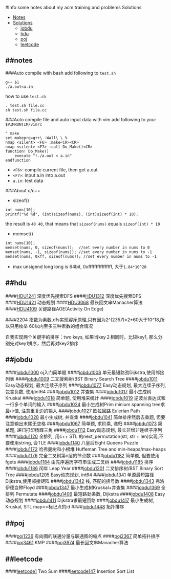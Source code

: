 #Info
some notes about my acm training and problems Solutions
- [Notes](#notes)
- [Solutions](#solutions)
    - [jobdu](#jobdu)
    - [hdu](#hdu)
    - [poj](#poj)
    - [leetcode](#leetcode)


##notes
----
###Auto compile with bash
add following to `test.sh`
```
g++ $1
./a.out<a.in
```

how to use `test.sh`

```
. test.sh file.cc
sh test.sh file.cc
```

###Auto compile file and auto input data with vim
add following to your `$VIMRUNTIM/vimrc`

```
" make
set makeprg=g++\ -Wall\ \ %
nmap <silent> <F6> :make<CR><CR>
nmap <silent> <F7> :call Do_Make()<CR>
function! Do_Make()
    execute "!./a.out < a.in"
endfunction
```

- `<F6>`: compile current file, then get a.out
- `<F7>`: input a.in into a.out
- `a.in`: test data

###About c/c++

- sizeof()
```
int nums[10];
printf("%d %d", (int)sizeof(nums), (int)sizeof(int) * 10);
```
the result is `40 40`, that means that `sizeof(nums)` equals `sizeof(int) * 10`


- memset()
```
int nums[10];
memset(nums, 0, sizeof(nums));  //set every number in nums to 0
memset(nums, -1, sizeof(nums)); //set every number in nums to -1
memset(nums, 0xff, sizeof(nums)); //set every number in nums to -1
```

- max unsigend long long is 64bit, 0xffffffffffffffff, 大于`1.84*10^20`



##hdu
----
####[HDU1241](https://vjudge.net/problem/HDU-1241) 深度优先搜索DFS
####[HDU1312](https://vjudge.net/problem/HDU-1312) 深度优先搜索DFS
####[HDU1421](https://vjudge.net/problem/HDU-1421) 动态规划
####[HDU3068](https://vjudge.net/problem/HDU-3068) 最长回文串Manacher算法
####[HDU4109](https://vjudge.net/problem/HDU-4109) 关键路径AOE(Activity On Edge)

####2204
指数为素数,dfs实现容斥原理,只有因为2^(2*3*5*7*)=2*60大于10^18,所以只用枚举
60以内至多三种素数的组合情况


自我实现两个关键字的排序：two keys, 如果当key２相同时，比较key1, 那么分别先对key1排序，然后再对key2排序



##jobdu
---
####[jobdu1000](http://ac.jobdu.com/problem.php?pid=1000) oj入门简单题
####[jobdu1008](http://ac.jobdu.com/problem.php?pid=1008) 单元最短路劲Dijkstra,使用邻接列表
####[jobdu1009](http://ac.jobdu.com/problem.php?pid=1009) 二叉搜索树/BST Binary Search Tree
####[jobdu1011](http://ac.jobdu.com/problem.php?pid=1011) Easy动态规划, 最大连续子序列
####[jobdu1077](http://ac.jobdu.com/problem.php?pid=1077) Easy动态规划, 最大连续子序列, 包含负数, 使用int64
####[jobdu1012](http://ac.jobdu.com/problem.php?pid=1012) 并查集
####[jobdu1017](http://ac.jobdu.com/problem.php?pid=1017) 最小生成树Kruskal
####[jobdu1018](http://ac.jobdu.com/problem.php?pid=1018) 简单题, 使用堆来统计
####[jobdu1019](http://ac.jobdu.com/problem.php?pid=1019) 逆波兰表达式和一行多个单词的输入
####[jobdu1024](http://ac.jobdu.com/problem.php?pid=1024) 最小生成树Prim minium spanning tree求最小值, 注意重复边的输入
####[jobdu1027](http://ac.jobdu.com/problem.php?pid=1027) 欧拉回路 Eulerian Path
####[jobdu1028](http://ac.jobdu.com/problem.php?pid=1028) 最小生成树, 并查集
####[jobdu1041](http://ac.jobdu.com/problem.php?pid=1041) 简单排序然后去重题, 但要注意输出末尾无空格
####[jobdu1067](http://ac.jobdu.com/problem.php?pid=1067) 简单题, 求阶乘, 递归
####[jobdu1073](http://ac.jobdu.com/problem.php?pid=1073) 简单题, 递归打印杨辉三角
####[jobdu1112](http://ac.jobdu.com/problem.php?pid=1112) Easy动态规划, 最长非增非连续子序列
####[jobdu1120](http://ac.jobdu.com/problem.php?pid=1120) 全排列, 用c++ STL 的next_permutation(str, str + len)实现,不要使用string, 会TLE
####[jobdu1140](http://ac.jobdu.com/problem.php?pid=1140) 八皇后Eight Queens Puzzle
####[jobdu1172](http://ac.jobdu.com/problem.php?pid=1172) 哈弗曼树和小根堆 Huffeman Tree and min-heaps/max-heaps
####[jobdu1176](http://ac.jobdu.com/problem.php?pid=1176) 完全二叉树第n层的节点数
####[jobdu1182](http://ac.jobdu.com/problem.php?pid=1182) 简单题, 但要使用fgets
####[jobdu1184](http://ac.jobdu.com/problem.php?pid=1184) 由先序遍历字符串生成二叉树
####[jobdu1185](http://ac.jobdu.com/problem.php?pid=1185) 排序
####[jobdu1186](http://ac.jobdu.com/problem.php?pid=1186) 闰年 Leap Year
####[jobdu1201](http://ac.jobdu.com/problem.php?pid=1201) 二叉排序树/BST Binary Sort Tree
####[jobdu1205](http://ac.jobdu.com/problem.php?pid=1205) Easy动态规划, int64
####[jobdu1341](http://ac.jobdu.com/problem.php?pid=1341) 单源最短路径Dijkstra,使用邻接矩阵
####[jobdu1342](http://ac.jobdu.com/problem.php?pid=1342) 栈, 匹配的括号数
####[jobdu1343](http://ac.jobdu.com/problem.php?pid=1343) 弗洛伊德变种Floyd
####[jobdu1347](http://ac.jobdu.com/problem.php?pid=1347) 最小生成树Kruskal+并查集
####[jobdu1369](http://ac.jobdu.com/problem.php?pid=1369) 全排列 Permutate
####[jobdu1406](http://ac.jobdu.com/problem.php?pid=1406) 最短路劲条数, Dijkstra
####[jobdu1408](http://ac.jobdu.com/problem.php?pid=1408) Easy动态规划
####[jobdu1411](http://ac.jobdu.com/problem.php?pid=1411) Dijkstra求最短回路
####[jobdu1417](http://ac.jobdu.com/problem.php?pid=1417) 最小生成树, Kruskal, STL map<>标记点的id
####[jobdu1448](http://ac.jobdu.com/problem.php?pid=1448) 拓扑排序



##poj
---
####[poj1236](http://poj.org/problem?id=1236) 有向图的联通分量与联通图的缩点
####[poj2367](http://poj.org/problem?id=2367) 简单拓扑排序
####[poj3461](http://poj.org/problem?id=3461) KMP
####[poj3974](http://poj.org/problem?id=3974) 最长回文串Manacher算法

##leetcode
---
####[leetcode1](https://leetcode.com/problems/two-sum/?tab=Description) Two Sum
####[leetcode147](https://leetcode.com/problems/insertion-sort-list/?tab=Description) Insertion Sort List
